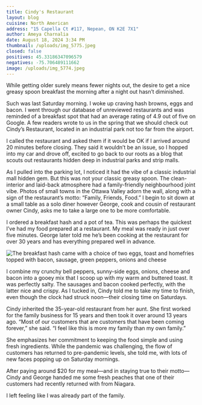 ```yaml
---
title: Cindy's Restaurant
layout: blog
cuisine: North American
address: "15 Capella Ct #117, Nepean, ON K2E 7X1"
author: Ameya Charnalia
date: August 18, 2024 3:34 PM
thumbnail: /uploads/img_5775.jpeg
closed: false
positives: 45.33186347096579
negatives: -75.706489111662
image: /uploads/img_5774.jpeg
---
```

While getting older surely means fewer nights out, the desire to get a nice greasy spoon  breakfast the morning after a night out hasn’t diminished.

Such was last Saturday morning. I woke up craving hash browns, eggs and bacon. I went through our database of unreviewed restaurants and was reminded of a breakfast spot that had an average rating of 4.9 out of five on Google. A few readers wrote to us in the spring that we should check out Cindy’s Restaurant, located in an industrial park not too far from the airport.

I called the restaurant and asked them if it would be OK if I arrived around 20 minutes before closing. They said it wouldn’t be an issue, so I hopped into my car and drove off, excited to go back to our roots as a blog that scouts out restaurants hidden deep in industrial parks and strip malls. 

As I pulled into the parking lot, I noticed it had the vibe of a classic industrial mall hidden gem. But this was not your classic greasy spoon. The clean-interior and laid-back atmosphere had a family-friendly neighbourhood joint vibe. Photos of small towns in the Ottawa Valley adorn the wall, along with a sign of the restaurant’s motto: “Family, Friends, Food.” I begin to sit down at a small table as a solo diner however George, cook and cousin of restaurant owner Cindy, asks me to take a large one to be more comfortable.

I ordered a breakfast hash and a pot of tea. This was perhaps the quickest I’ve had my food prepared at a restaurant. My meal was ready in just over five minutes. George later told me he’s been cooking at the restaurant for over 30 years and has everything prepared well in advance. 

![The breakfast hash came with a choice of two eggs, toast and homefries topped with bacon, sausage, green peppers, onions and cheese](/uploads/img_5775.jpeg "Cindy's Restaurant breakfast hash")

I combine my crunchy bell peppers, sunny-side eggs, onions, cheese and bacon into a gooey mix that I scoop up with my warm and buttered toast. It was perfectly salty. The sausages and bacon cooked perfectly, with the latter nice and crispy.  As I tucked in, Cindy told me to take my time to finish, even though the clock had struck noon—their closing time on Saturdays. 

Cindy inherited the 35-year-old restaurant from her aunt. She first worked for the family business for 15 years and then took it over around 13 years ago. “Most of our customers that are customers that have been coming forever,” she said. “I feel like this is more my family than my own family.”

She emphasizes her commitment to keeping the food simple and using fresh ingredients. While the pandemic was challenging, the flow of customers has returned to pre-pandemic levels, she told me, with lots of new faces popping up on Saturday mornings. 

After paying around $20 for my meal—and in staying true to their motto—Cindy and George handed me some fresh peaches that one of their customers had recently returned with from Niagara.  

I left feeling like I was already part of the family.